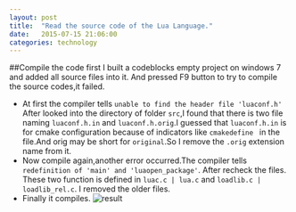 ```yaml
--- 
layout: post 
title:  "Read the source code of the Lua Language." 
date:   2015-07-15 21:06:00 
categories: technology 
--- 
```


##Compile the code first
I built a codeblocks empty project on windows 7 and added all source files into it.
And pressed F9 button to try to compile the source codes,it failed.
- At first the compiler tells ```unable to find the header file 'luaconf.h' ```
After looked into the directory of folder ```src```,I found that there is two file naming
```luaconf.h.in``` and ```luaconf.h.orig```.I guessed that ```luaconf.h.in``` is for 
cmake configuration because of indicators like ```cmakedefine ``` in the file.And orig may
be short for ```original```.So I remove the ```.orig``` extension name from it.
- Now compile again,another error occurred.The compiler tells ```redefinition of 'main' and 'luaopen_package'```.
After recheck the files. These two function is defined in ```luac.c | lua.c``` and ```loadlib.c | loadlib_rel.c```.
I removed the older files.
- Finally it compiles.
![result]({{site.url}}/assets/lua-source-code/luaFromCompileMingw.png)
